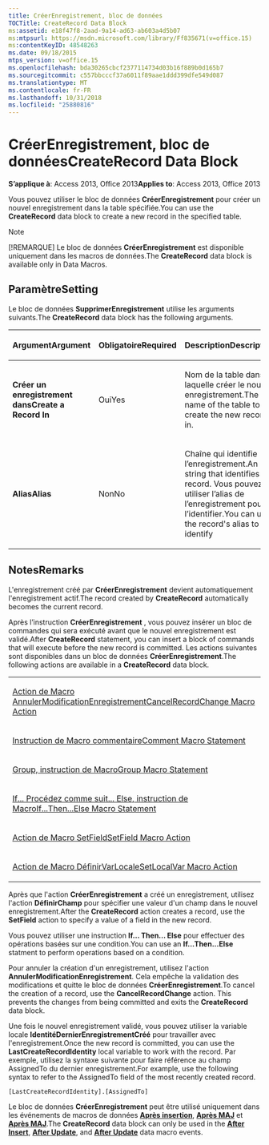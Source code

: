 ```yaml
---
title: CréerEnregistrement, bloc de données
TOCTitle: CreateRecord Data Block
ms:assetid: e18f47f8-2aad-9a14-ad63-ab603a4d5b07
ms:mtpsurl: https://msdn.microsoft.com/library/Ff835671(v=office.15)
ms:contentKeyID: 48548263
ms.date: 09/18/2015
mtps_version: v=office.15
ms.openlocfilehash: bda30265cbcf2377114734d03b16f889b0d165b7
ms.sourcegitcommit: c557bbcccf37a6011f89aae1ddd399dfe549d087
ms.translationtype: MT
ms.contentlocale: fr-FR
ms.lasthandoff: 10/31/2018
ms.locfileid: "25880816"
---
```

# <a name="createrecord-data-block"></a><span data-ttu-id="283d8-102">CréerEnregistrement, bloc de données</span><span class="sxs-lookup"><span data-stu-id="283d8-102">CreateRecord Data Block</span></span>


<span data-ttu-id="283d8-103">**S’applique à**: Access 2013, Office 2013</span><span class="sxs-lookup"><span data-stu-id="283d8-103">**Applies to**: Access 2013, Office 2013</span></span>

<span data-ttu-id="283d8-104">Vous pouvez utiliser le bloc de données **CréerEnregistrement** pour créer un nouvel enregistrement dans la table spécifiée.</span><span class="sxs-lookup"><span data-stu-id="283d8-104">You can use the **CreateRecord** data block to create a new record in the specified table.</span></span>

> [!NOTE]
> <span data-ttu-id="283d8-105">[!REMARQUE] Le bloc de données **CréerEnregistrement** est disponible uniquement dans les macros de données.</span><span class="sxs-lookup"><span data-stu-id="283d8-105">The **CreateRecord** data block is available only in Data Macros.</span></span>

## <a name="setting"></a><span data-ttu-id="283d8-106">Paramètre</span><span class="sxs-lookup"><span data-stu-id="283d8-106">Setting</span></span>

<span data-ttu-id="283d8-107">Le bloc de données **SupprimerEnregistrement** utilise les arguments suivants.</span><span class="sxs-lookup"><span data-stu-id="283d8-107">The **CreateRecord** data block has the following arguments.</span></span>

<table>
<colgroup>
<col style="width: 33%" />
<col style="width: 33%" />
<col style="width: 33%" />
</colgroup>
<thead>
<tr class="header">
<th><p><span data-ttu-id="283d8-108">Argument</span><span class="sxs-lookup"><span data-stu-id="283d8-108">Argument</span></span></p></th>
<th><p><span data-ttu-id="283d8-109">Obligatoire</span><span class="sxs-lookup"><span data-stu-id="283d8-109">Required</span></span></p></th>
<th><p><span data-ttu-id="283d8-110">Description</span><span class="sxs-lookup"><span data-stu-id="283d8-110">Description</span></span></p></th>
</tr>
</thead>
<tbody>
<tr class="odd">
<td><p><span data-ttu-id="283d8-111"><strong>Créer un enregistrement dans</strong></span><span class="sxs-lookup"><span data-stu-id="283d8-111"><strong>Create a Record In</strong></span></span></p></td>
<td><p><span data-ttu-id="283d8-112">Oui</span><span class="sxs-lookup"><span data-stu-id="283d8-112">Yes</span></span></p></td>
<td><p><span data-ttu-id="283d8-113">Nom de la table dans laquelle créer le nouvel enregistrement.</span><span class="sxs-lookup"><span data-stu-id="283d8-113">The name of the table to create the new record in.</span></span></p></td>
</tr>
<tr class="even">
<td><p><span data-ttu-id="283d8-114"><strong>Alias</strong></span><span class="sxs-lookup"><span data-stu-id="283d8-114"><strong>Alias</strong></span></span></p></td>
<td><p><span data-ttu-id="283d8-115">Non</span><span class="sxs-lookup"><span data-stu-id="283d8-115">No</span></span></p></td>
<td><p><span data-ttu-id="283d8-116">Chaîne qui identifie l’enregistrement.</span><span class="sxs-lookup"><span data-stu-id="283d8-116">An string that identifies the record.</span></span> <span data-ttu-id="283d8-117">Vous pouvez utiliser l’alias de l’enregistrement pour l’identifier.</span><span class="sxs-lookup"><span data-stu-id="283d8-117">You can use the record's alias to identify</span></span></p></td>
</tr>
</tbody>
</table>


## <a name="remarks"></a><span data-ttu-id="283d8-118">Notes</span><span class="sxs-lookup"><span data-stu-id="283d8-118">Remarks</span></span>

<span data-ttu-id="283d8-119">L'enregistrement créé par **CréerEnregistrement** devient automatiquement l'enregistrement actif.</span><span class="sxs-lookup"><span data-stu-id="283d8-119">The record created by **CreateRecord** automatically becomes the current record.</span></span>

<span data-ttu-id="283d8-120">Après l’instruction **CréerEnregistrement** , vous pouvez insérer un bloc de commandes qui sera exécuté avant que le nouvel enregistrement est validé.</span><span class="sxs-lookup"><span data-stu-id="283d8-120">After **CreateRecord** statement, you can insert a block of commands that will execute before the new record is committed.</span></span> <span data-ttu-id="283d8-121">Les actions suivantes sont disponibles dans un bloc de données **CréerEnregistrement**.</span><span class="sxs-lookup"><span data-stu-id="283d8-121">The following actions are available in a **CreateRecord** data block.</span></span>

<table>
<colgroup>
<col style="width: 100%" />
</colgroup>
<tbody>
<tr class="odd">
<td><p><span data-ttu-id="283d8-122"><a href="cancelrecordchange-macro-action.md">Action de Macro AnnulerModificationEnregistrement</a></span><span class="sxs-lookup"><span data-stu-id="283d8-122"><a href="cancelrecordchange-macro-action.md">CancelRecordChange Macro Action</a></span></span></p></td>
</tr>
<tr class="even">
<td><p><span data-ttu-id="283d8-123"><a href="comment-macro-statement.md">Instruction de Macro commentaire</a></span><span class="sxs-lookup"><span data-stu-id="283d8-123"><a href="comment-macro-statement.md">Comment Macro Statement</a></span></span></p></td>
</tr>
<tr class="odd">
<td><p><span data-ttu-id="283d8-124"><a href="group-macro-statement.md">Group, instruction de Macro</a></span><span class="sxs-lookup"><span data-stu-id="283d8-124"><a href="group-macro-statement.md">Group Macro Statement</a></span></span></p></td>
</tr>
<tr class="even">
<td><p><span data-ttu-id="283d8-125"><a href="if-then-else-macro-block.md">If... Procédez comme suit... Else, instruction de Macro</a></span><span class="sxs-lookup"><span data-stu-id="283d8-125"><a href="if-then-else-macro-block.md">If...Then...Else Macro Statement</a></span></span></p></td>
</tr>
<tr class="odd">
<td><p><span data-ttu-id="283d8-126"><a href="setfield-macro-action.md">Action de Macro SetField</a></span><span class="sxs-lookup"><span data-stu-id="283d8-126"><a href="setfield-macro-action.md">SetField Macro Action</a></span></span></p></td>
</tr>
<tr class="even">
<td><p><span data-ttu-id="283d8-127"><a href="setlocalvar-macro-action.md">Action de Macro DéfinirVarLocale</a></span><span class="sxs-lookup"><span data-stu-id="283d8-127"><a href="setlocalvar-macro-action.md">SetLocalVar Macro Action</a></span></span></p></td>
</tr>
</tbody>
</table>


<span data-ttu-id="283d8-128">Après que l'action **CréerEnregistrement** a créé un enregistrement, utilisez l'action **DéfinirChamp** pour spécifier une valeur d'un champ dans le nouvel enregistrement.</span><span class="sxs-lookup"><span data-stu-id="283d8-128">After the **CreateRecord** action creates a record, use the **SetField** action to specify a value of a field in the new record.</span></span>

<span data-ttu-id="283d8-129">Vous pouvez utiliser une instruction **If... Then... Else** pour effectuer des opérations basées sur une condition.</span><span class="sxs-lookup"><span data-stu-id="283d8-129">You can use an **If...Then...Else** statment to perform operations based on a condition.</span></span>

<span data-ttu-id="283d8-p103">Pour annuler la création d'un enregistrement, utilisez l'action **AnnulerModificationEnregistrement**. Cela empêche la validation des modifications et quitte le bloc de données **CréerEnregistrement**.</span><span class="sxs-lookup"><span data-stu-id="283d8-p103">To cancel the creation of a record, use the **CancelRecordChange** action. This prevents the changes from being committed and exits the **CreateRecord** data block.</span></span>

<span data-ttu-id="283d8-132">Une fois le nouvel enregistrement validé, vous pouvez utiliser la variable locale **IdentitéDernierEnregistrementCréé** pour travailler avec l'enregistrement.</span><span class="sxs-lookup"><span data-stu-id="283d8-132">Once the new record is committed, you can use the **LastCreateRecordIdentity** local variable to work with the record.</span></span> <span data-ttu-id="283d8-133">Par exemple, utilisez la syntaxe suivante pour faire référence au champ AssignedTo du dernier enregistrement.</span><span class="sxs-lookup"><span data-stu-id="283d8-133">For example, use the following syntax to refer to the AssignedTo field of the most recently created record.</span></span>

`[LastCreateRecordIdentity].[AssignedTo]`

<span data-ttu-id="283d8-134">Le bloc de données **CréerEnregistrement** peut être utilisé uniquement dans les événements de macros de données **[Après insertion](after-insert-macro-event.md)**, **[Après MAJ](after-update-macro-event.md)** et **[Après MAJ](after-update-macro-event.md)**.</span><span class="sxs-lookup"><span data-stu-id="283d8-134">The **CreateRecord** data block can only be used in the **[After Insert](after-insert-macro-event.md)**, **[After Update](after-update-macro-event.md)**, and **[After Update](after-update-macro-event.md)** data macro events.</span></span>

